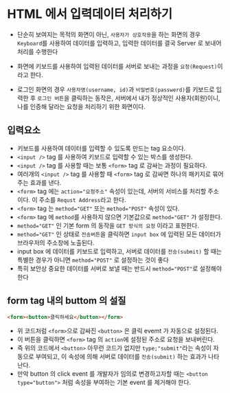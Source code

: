 # HTML 에서 입력데이터 처리하기

- 단순히 보여지는 목적의 화면이 아닌, `사용자가 상호작용`을 하는 화면의 경우 `Keyboard`를 사용하여 데이터를 입력하고, 입력한 데이터를 결국 Server 로 보내어 처리를 수행한다

- 화면에 키보드를 사용하여 입력된 데이터를 서버로 보내는 과정을 `요청(Request)`이라고 한다.
- 로그인 화면의 경우 `사용자명(username, id)`과 `비밀번호(passwerd)`를 키보드로 입력한 후 `로그인 버튼`을 클릭하는 동작은, 서버에서 내가 정상적인 사용자(회원)이니, 나를 인증해 달라는 요청을 처리하기 위한 화면이다.

## 입력요소

- 키보드를 사용하여 데이터를 입력할 수 있도록 만드는 tag 요소이다.
- `<input />` tag 를 사용하여 키보드로 입력할 수 있는 박스를 생성한다.
- `<input />` tag 를 사용할 때는 보통 `<form>` tag 로 감싸는 과정이 필요하다.
- 여러개의 `<input />` tag 를 사용할 때 `<form>` tag 로 감싸면 하나의 패키지로 묶어 주는 효과를 낸다.
- `<form>` tag 에는 `action="요청주소"` 속성이 있는데, 서버의 서비스를 처리할 주소이다. 이 주소를 `Requst Address`라고 한다.
- `<form>` tag 는 `method="GET"` 또는 `method="POST"` 속성이 있다.
- `<form>` tag 에 `method`를 사용하지 않으면 기본값으로 `method="GET"` 가 설정한다.
- `method="GET"` 인 기본 form 의 동작을 `GET 방식의 요청` 이라고 표현한다.
- `method="GET"` 인 상태로 `전송버튼`을 클릭하면 `input box` 에 입력된 모든 데이터가 브라우저의 주소창에 노출된다.
- input box 에 데이터를 키보드로 입력하고, 서버로 데이터를 `전송(submit)` 할 때는 특별한 경우가 아니면 `method="POST"` 로 설정하는 것이 좋다
- 특히 보안상 중요한 데이터를 서버로 보낼 때는 반드시 `method="POST"`로 설정해야 한다

## form tag 내의 buttom 의 설질

```html
<form><button>클릭하세요</button></form>
```

- 위 코드처럼 `<form>`으로 감싸진 `<button>` 은 클릭 evemt 가 자동으로 설정된다.
- 이 버튼을 클릭하면 `<form>` tag 의 `action`에 설정된 주소로 요청을 보내버린다.
- 즉 위의 코드에서 `<button>` 아무런 코드가 없지만 `type;"submit"`라는 속성이 자동으로 부여되고, 이 속성에 의해 서버로 데이터를 `전송(submit)` 하는 효과가 나타난다.
- 만악 button 의 click event 를 개발자가 임의로 변경하고자할 때는 `<button type="button">` 처럼 속성을 부여하는 기본 event 를 제거해야 한다.
